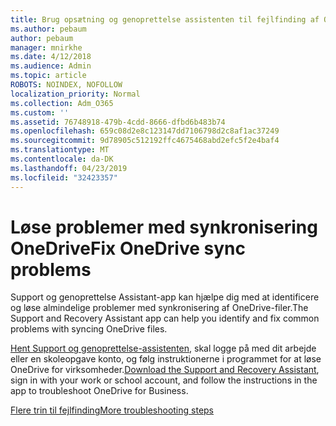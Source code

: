 ```yaml
---
title: Brug opsætning og genoprettelse assistenten til fejlfinding af OneDrive til virksomheder
ms.author: pebaum
author: pebaum
manager: mnirkhe
ms.date: 4/12/2018
ms.audience: Admin
ms.topic: article
ROBOTS: NOINDEX, NOFOLLOW
localization_priority: Normal
ms.collection: Adm_O365
ms.custom: ''
ms.assetid: 76748918-479b-4cdd-8666-dfbd6b483b74
ms.openlocfilehash: 659c08d2e8c123147dd7106798d2c8af1ac37249
ms.sourcegitcommit: 9d78905c512192ffc4675468abd2efc5f2e4baf4
ms.translationtype: MT
ms.contentlocale: da-DK
ms.lasthandoff: 04/23/2019
ms.locfileid: "32423357"
---
```

# <a name="fix-onedrive-sync-problems"></a><span data-ttu-id="cec4a-102">Løse problemer med synkronisering OneDrive</span><span class="sxs-lookup"><span data-stu-id="cec4a-102">Fix OneDrive sync problems</span></span>

<span data-ttu-id="cec4a-103">Support og genoprettelse Assistant-app kan hjælpe dig med at identificere og løse almindelige problemer med synkronisering af OneDrive-filer.</span><span class="sxs-lookup"><span data-stu-id="cec4a-103">The Support and Recovery Assistant app can help you identify and fix common problems with syncing OneDrive files.</span></span> 
  
<span data-ttu-id="cec4a-104">[Hent Support og genoprettelse-assistenten](https://aka.ms/sara), skal logge på med dit arbejde eller en skoleopgave konto, og følg instruktionerne i programmet for at løse OneDrive for virksomheder.</span><span class="sxs-lookup"><span data-stu-id="cec4a-104">[Download the Support and Recovery Assistant](https://aka.ms/sara), sign in with your work or school account, and follow the instructions in the app to troubleshoot OneDrive for Business.</span></span> 
  
[<span data-ttu-id="cec4a-105">Flere trin til fejlfinding</span><span class="sxs-lookup"><span data-stu-id="cec4a-105">More troubleshooting steps</span></span>](https://go.microsoft.com/fwlink/?linkid=872097)
  

